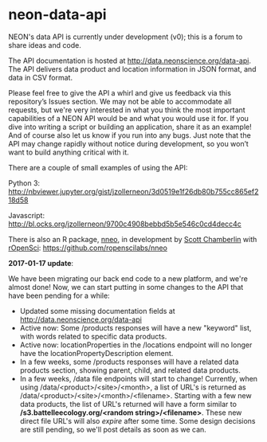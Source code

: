 # neon-data-api

NEON's data API is currently under development (v0); this is a forum to share ideas and code.

The API documentation is hosted at http://data.neonscience.org/data-api.  The API delivers data product and location information in JSON format, and data in CSV format.

Please feel free to give the API a whirl and give us feedback via this repository’s Issues section. We may not be able to accommodate all requests, but we're very interested in what you think the most important capabilities of a NEON API would be and what you would use it for. If you dive into writing a script or building an application, share it as an example! And of course also let us know if you run into any bugs. Just note that the API may change rapidly without notice during development, so you won’t want to build anything critical with it.

There are a couple of small examples of using the API:

Python 3: http://nbviewer.jupyter.org/gist/jzollerneon/3d0519e1f26db80b755cc865ef218d58

Javascript: http://bl.ocks.org/jzollerneon/9700c4908bebbd5b5e546c0cd4decc4c

There is also an R package, [nneo](https://github.com/ropenscilabs/nneo), in development by [Scott Chamberlin](https://github.com/sckott) with [rOpenSci](https://github.com/ropenscilabs): https://github.com/ropenscilabs/nneo


**2017-01-17 update**:

We have been migrating our back end code to a new platform, and we're almost done!  Now, we can start putting in some changes to the API that have been pending for a while:

* Updated some missing documentation fields at http://data.neonscience.org/data-api
* Active now: Some /products responses will have a new "keyword" list, with words related to specific data products.
* Active now: locationProperties in the /locations endpoint will no longer have the locationPropertyDescription element.
* In a few weeks, some /products responses will have a related data products section, showing parent, child, and related data products.
* In a few weeks, /data file endpoints will start to change!  Currently, when using /data/&lt;product&gt;/&lt;site&gt;/&lt;month&gt;, a list of URL's is returned as /data/&lt;product&gt;/&lt;site&gt;/&lt;month&gt;/&lt;filename&gt;.  Starting with a few new data products, the list of URL's returned will have a form similar to **/s3.battelleecology.org/&lt;random string&gt;/&lt;filename&gt;**.  These new direct file URL's will also _expire_ after some time.  Some design decisions are still pending, so we'll post details as soon as we can.
 
